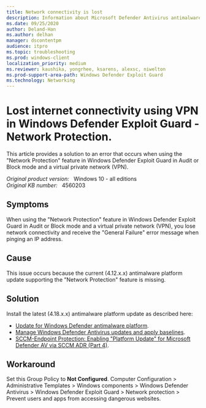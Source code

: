 ```yaml
---
title: Network connectivity is lost
description: Information about Microsoft Defender Antivirus antimalware platform update to solve problem of vpn users losing network connectivity.
ms.date: 09/25/2020
author: Deland-Han 
ms.author: delhan
manager: dscontentpm
audience: itpro
ms.topic: troubleshooting
ms.prod: windows-client
localization_priority: medium
ms.reviewer: kaushika, yongrhee, ksarens, alexsc, niwelton
ms.prod-support-area-path: Windows Defender Exploit Guard
ms.technology: Networking
---
```

# Lost internet connectivity using VPN in Windows Defender Exploit Guard - Network Protection.

This article provides a solution to an error that occurs when using the "Network Protection" feature in Windows Defender Exploit Guard in Audit or Block mode and a virtual private network (VPN).

_Original product version:_ &nbsp; Windows 10 - all editions  
_Original KB number:_ &nbsp; 4560203

## Symptoms

When using the "Network Protection" feature in Windows Defender Exploit Guard in Audit or Block mode and a virtual private network (VPN), you lose network connectivity and receive the "General Failure" error message when pinging an IP address.

## Cause

This issue occurs because the current (4.12.x.x) antimalware platform update supporting the "Network Protection" feature is missing.

## Solution

Install the latest (4.18.x.x) antimalware platform update as described here:

- [Update for Windows Defender antimalware platform](https://support.microsoft.com/help/4052623).
- [Manage Windows Defender Antivirus updates and apply baselines](https://docs.microsoft.com/windows/security/threat-protection/windows-defender-antivirus/manage-updates-baselines-windows-defender-antivirus#released-platform-and-engine-versions).
- [SCCM-Endpoint Protection: Enabling "Platform Update" for Microsoft Defender AV via SCCM ADR (Part 4)](https://yongrhee.wordpress.com/2020/02/22/sccm-endpoint-protection-enabling-platform-update-for-microsoft-defender-av-via-sccm-adr-part-4/).

## Workaround

Set this Group Policy to **Not Configured**.
Computer Configuration > Administrative Templates > Windows components > Windows Defender Antivirus > Windows Defender Exploit Guard > Network protection > Prevent users and apps from accessing dangerous websites.
